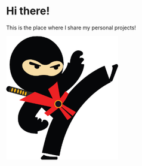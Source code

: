 # Hi there!

This is the place where I share my personal projects!

<img src="ninja.png" width="300px">
